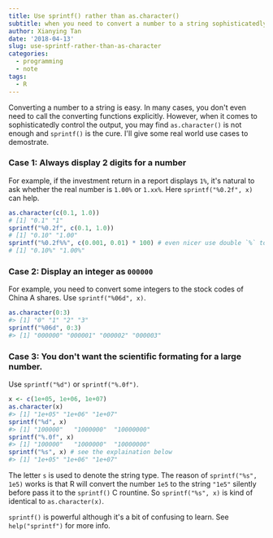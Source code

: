 ```yaml
---
title: Use sprintf() rather than as.character()
subtitle: when you need to convert a number to a string sophisticatedly in R
author: Xianying Tan
date: '2018-04-13'
slug: use-sprintf-rather-than-as-character
categories:
  - programming
  - note
tags:
  - R
---
```


Converting a number to a string is easy. In many cases, you don't even need to call the converting functions explicitly. However, when it comes to sophisticatedly control the output, you may find `as.character()` is not enough and `sprintf()` is the cure. I'll give some real world use cases to demostrate.

### Case 1: Always display 2 digits for a number

For example, if the investment return in a report displays `1%`, it's natural to ask whether the real number is `1.00%` or `1.xx%`. Here `sprintf("%0.2f", x)` can help.

```r
as.character(c(0.1, 1.0))
# [1] "0.1" "1"  
sprintf("%0.2f", c(0.1, 1.0))
# [1] "0.10" "1.00"
sprintf("%0.2f%%", c(0.001, 0.01) * 100) # even nicer use double `%` to escape 
# [1] "0.10%" "1.00%"
```

### Case 2: Display an integer as `000000`

For example, you need to convert some integers to the stock codes of China A shares. Use `sprintf("%06d", x)`.

```r
as.character(0:3)
#> [1] "0" "1" "2" "3"
sprintf("%06d", 0:3)
#> [1] "000000" "000001" "000002" "000003"
```

### Case 3: You don't want the scientific formating for a large number. 

Use `sprintf("%d")` or `sprintf("%.0f")`. 

```r
x <- c(1e+05, 1e+06, 1e+07)
as.character(x)
#> [1] "1e+05" "1e+06" "1e+07"
sprintf("%d", x)
#> [1] "100000"   "1000000"  "10000000"
sprintf("%.0f", x)
#> [1] "100000"   "1000000"  "10000000"
sprintf("%s", x) # see the explaination below
#> [1] "1e+05" "1e+06" "1e+07"
```

The letter `s` is used to denote the string type. The reason of `sprintf("%s", 1e5)` works is that R will convert the number `1e5` to the string `"1e5"` silently before pass it to the `sprintf()` C rountine. So `sprintf("%s", x)` is kind of identical to `as.character(x)`.

`sprintf()` is powerful although it's a bit of confusing to learn. See `help("sprintf")` for more info.


